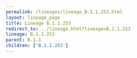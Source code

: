 ```yaml
---
permalink: /lineages/lineage_B.1.1.253.html
layout: lineage_page
title: Lineage B.1.1.253
redirect_to: ../lineage.html?lineage=B.1.1.253
lineage: B.1.1.253
parent: B.1.1
children: ['B.1.1.253']
---
```

